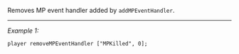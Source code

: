 Removes MP event handler added by `addMPEventHandler`.


---
*Example 1:*
```sqf
player removeMPEventHandler ["MPKilled", 0];
```